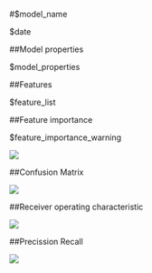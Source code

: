 #$model_name

$date

##Model properties

$model_properties

##Features

$feature_list

##Feature importance

$feature_importance_warning

<img src="data:image/png;base64,$feature_importance_plot"></img>

##Confusion Matrix

<img src="data:image/png;base64,$confusion_matrix"></img>

##Receiver operating characteristic

<img src="data:image/png;base64,$roc"></img>

##Precission Recall

<img src="data:image/png;base64,$precision_recall"></img>

